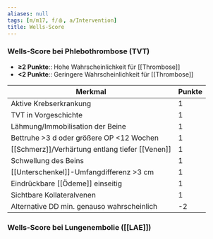 ```yaml
---
aliases: null
tags: [m/m17, f/🩸, a/Intervention]
title: Wells-Score
---
```

### Wells-Score bei Phlebothrombose (TVT)
- **≥2 Punkte**:: Hohe Wahrscheinlichkeit für [[Thrombose]]
- **<2 Punkte**:: Geringere Wahrscheinlichkeit für [[Thrombose]]

Merkmal|Punkte
-|-
Aktive Krebserkrankung|1
TVT in Vorgeschichte|1
Lähmung/Immobilisation der Beine|1
Bettruhe >3 d oder größere OP <12 Wochen|1
[[Schmerz]]/Verhärtung entlang tiefer [[Venen]]|1
Schwellung des Beins|1
[[Unterschenkel]]-Umfangdifferenz >3 cm|1
Eindrückbare [[Ödeme]] einseitig|1
Sichtbare Kollateralvenen|1
Alternative DD min. genauso wahrscheinlich|-2

### Wells-Score bei Lungenembolie ([[LAE]])